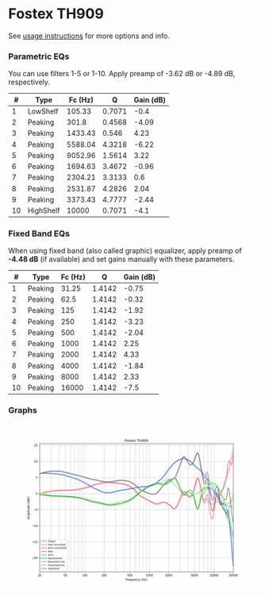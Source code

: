 # Fostex TH909
See [usage instructions](https://github.com/jaakkopasanen/AutoEq#usage) for more options and info.

### Parametric EQs
You can use filters 1-5 or 1-10. Apply preamp of -3.62 dB or -4.89 dB, respectively.

|   # | Type      |   Fc (Hz) |      Q |   Gain (dB) |
|-----|-----------|-----------|--------|-------------|
|   1 | LowShelf  |    105.33 | 0.7071 |       -0.4  |
|   2 | Peaking   |    301.8  | 0.4568 |       -4.09 |
|   3 | Peaking   |   1433.43 | 0.546  |        4.23 |
|   4 | Peaking   |   5588.04 | 4.3218 |       -6.22 |
|   5 | Peaking   |   9052.96 | 1.5614 |        3.22 |
|   6 | Peaking   |   1694.63 | 3.4672 |       -0.96 |
|   7 | Peaking   |   2304.21 | 3.3133 |        0.6  |
|   8 | Peaking   |   2531.87 | 4.2826 |        2.04 |
|   9 | Peaking   |   3373.43 | 4.7777 |       -2.44 |
|  10 | HighShelf |  10000    | 0.7071 |       -4.1  |

### Fixed Band EQs
When using fixed band (also called graphic) equalizer, apply preamp of **-4.48 dB** (if available) and set gains manually with these parameters.

|   # | Type    |   Fc (Hz) |      Q |   Gain (dB) |
|-----|---------|-----------|--------|-------------|
|   1 | Peaking |     31.25 | 1.4142 |       -0.75 |
|   2 | Peaking |     62.5  | 1.4142 |       -0.32 |
|   3 | Peaking |    125    | 1.4142 |       -1.92 |
|   4 | Peaking |    250    | 1.4142 |       -3.23 |
|   5 | Peaking |    500    | 1.4142 |       -2.04 |
|   6 | Peaking |   1000    | 1.4142 |        2.25 |
|   7 | Peaking |   2000    | 1.4142 |        4.33 |
|   8 | Peaking |   4000    | 1.4142 |       -1.84 |
|   9 | Peaking |   8000    | 1.4142 |        2.33 |
|  10 | Peaking |  16000    | 1.4142 |       -7.5  |

### Graphs
![](./Fostex%20TH909.png)
